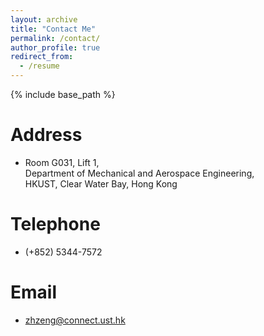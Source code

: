 ```yaml
---
layout: archive
title: "Contact Me"
permalink: /contact/
author_profile: true
redirect_from:
  - /resume
---
```


{% include base_path %}

Address
======
* Room G031, Lift 1,  
Department of Mechanical and Aerospace Engineering,  
HKUST, Clear Water Bay, Hong Kong
  
Telephone
======
* (+852) 5344-7572
  
Email
======
* zhzeng@connect.ust.hk



